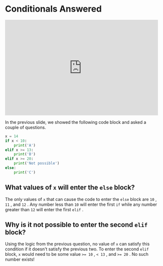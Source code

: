 # Conditionals Answered


<div style="position: relative; padding-bottom: 62.5%; height: 0;">
    <iframe src="https://www.loom.com/embed/e375761784214d178f674ee415b0761f?sharedAppSource=personal_library" frameborder="0" webkitallowfullscreen mozallowfullscreen allowfullscreen style="position: absolute; top: 0; left: 0; width: 100%; height: 100%;"></iframe>
</div>

In the previous slide, we showed the following code block and asked a couple of questions.  
```python
x = 14
if x < 10:
    print('A')
elif x >= 13:
    print('B')
elif x >= 20:
    print('Not possible')
else:
    print('C')
```

 
##  What values of `x` will enter the `else` block?  

The only values of `x` that can cause the code to enter the `else` block are `10` , `11` , and `12` . Any number less than `10` will enter the first `if` while any number greater than `12` will enter the first `elif` .  
##  Why is it not possible to enter the second `elif` block?  

Using the logic from the previous question, no value of `x` can satisfy this condition if it doesn't satisfy the previous two. To enter the second `elif` block, `x` would need to be some value `>= 10` , `< 13` , and `>= 20` . No such number exists!  
